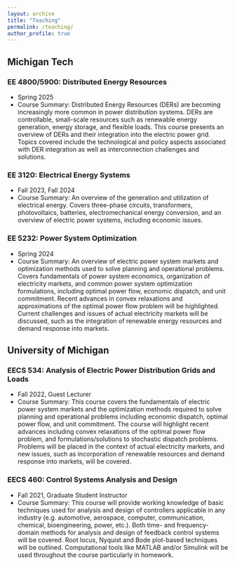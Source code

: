 ```yaml
---
layout: archive
title: "Teaching"
permalink: /teaching/
author_profile: true
---
```


## Michigan Tech

### EE 4800/5900: Distributed Energy Resources
  * Spring 2025
  * Course Summary: Distributed Energy Resources (DERs) are becoming increasingly more common in power distribution systems. DERs are controllable, small-scale resources such as renewable energy generation, energy storage, and flexible loads. This course presents an overview of DERs and their integration into the electric power grid. Topics covered include the technological and policy aspects associated with DER integration as well as interconnection challenges and solutions. 


### EE 3120: Electrical Energy Systems
  * Fall 2023, Fall 2024
  * Course Summary: An overview of the generation and utilization of electrical energy. Covers three-phase circuits, transformers, photovoltaics, batteries, electromechanical energy conversion, and an overview of electric power systems, including economic issues.  

### EE 5232: Power System Optimization
  * Spring 2024
  * Course Summary: An overview of electric power system markets and optimization methods used to solve planning and operational problems. Covers fundamentals of power system economics, organization of electricity markets, and common power system optimization formulations, including optimal power flow, economic dispatch, and unit commitment. Recent advances in convex relaxations and approximations of the optimal power flow problem will be highlighted. Current challenges and issues of actual electricity markets will be discussed, such as the integration of renewable energy resources and demand response into markets.



## University of Michigan

### EECS 534: Analysis of Electric Power Distribution Grids and Loads
  * Fall 2022, Guest Lecturer
  * Course Summary: This course covers the fundamentals of electric power system markets and the optimization methods required to solve planning and operational problems including economic dispatch, optimal power flow, and unit commitment. The course will highlight recent advances including convex relaxations of the optimal power flow problem, and formulations/solutions to stochastic dispatch problems. Problems will be placed in the context of actual electricity markets, and new issues, such as incorporation of renewable resources and demand response into markets, will be covered.


### EECS 460: Control Systems Analysis and Design
   * Fall 2021, Graduate Student Instructor
   * Course Summary: This course will provide working knowledge of basic techniques used for analysis and design of controllers applicable in any industry (e.g. automotive, aerospace, computer, communication, chemical, bioengineering, power, etc.). Both time- and frequency-domain methods for analysis and design of feedback control systems will be covered. Root locus, Nyquist and Bode plot-based techniques will be outlined. Computational tools like MATLAB and/or Simulink will be used throughout the course particularly in homework.

